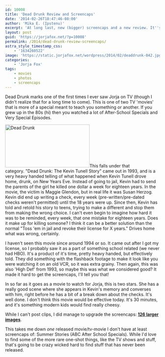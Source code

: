 ```yaml
---
id: 10008
title: 'Dead Drunk Review and Screencaps'
date: '2014-02-26T18:47:46-08:00'
author: 'Mika E. (Ipstenu)'
excerpt: 'At long last, new (bigger) screencaps and a new review. It''s not a new CSI, but it''s something!'
layout: post
guid: 'https://jorjafox.net/?p=10008'
permalink: /2014/dead-drunk-review-screencaps/
astra_style_timestamp_css:
    - '1634260522'
image: 'https://static.jorjafox.net/wordpress/2014/02/deaddrunk-042.jpg'
categories:
    - 'Jorja Fox'
tags:
    - movies
    - photos
    - screencaps
---
```


Dead Drunk marks one of the first times I ever saw Jorja on TV (though I didn't realize that for a long time to come). This is one of two TV 'movies' that is more of a special meant to teach you something or another. If you grew up in the 80s (hi) then you watched a lot of After-School Specials and Very Special Episodes.

<img class="alignleft size-thumbnail wp-image-10009" alt="Dead Drunk" src="//static.jorjafox.net/wordpress/2014/02/deaddrunk-042.jpg" width="275" height="140" />This falls under that category. "Dead Drunk: The Kevin Tunell Story" came out in 1993, and is a very heavy handed telling of what happened when Kevin Tunell drove home, drunk, on New Years Eve. Instead of going to jail, Kevin had to send the parents of the girl he killed one dollar a week for eighteen years. In the movie, the victim is Maggie Glendon, but in real life it was Susan Herzog. Kevin did end up writing a check, every week (pre-written/pre-dated checks weren't permitted) until the 18 years were up. Since then, Kevin has told and retold his story to teens, trying to make a different and stop them from making the wrong choice. I can't even begin to imagine how hard it was to be reminded, every week, that one mistake for eighteen years. Does it make up for killing someone? I think it can be a better solution than the normal "Toss 'em in jail and revoke their license for X years." Drives home what was wrong, certainly.

I haven't seen this movie since around 1994 or so. It came out after I got my license, so I probably saw it as a part of something school related (we never had HBO). It's a product of it's time, pretty heavy handed, but effectively told. They did something with the flashback footage to make it look like you were watching it on an old VCR, so it was extra grainy. Then again, this was also 'High Def' from 1993, so maybe this was what we considered good? It made it hard to get the screencaps, I'll tell you that!

In so far as it goes as a movie to watch for Jorja, this is two stars. She has a really good scene where she appears in Kevin's memory and converses with him, right before he has a bit of a break down about the checks. It's well done. I don't think this movie would be effective today. It's 30 minutes, and it's something modern kids would find really cheesy.

While I can't post clips, I did manage to upgrade the screencaps: <a href="https://jorjafox.net/gallery/tv/movies/deaddrunk">**126 larger images**</a>.

This takes me down _one_ released movie/tv-movie I don't have at least screencaps of: Summer Stories (ABC After School Specials). While I'd love to find some of the more rare one-shot things, like the TV shows and stuff, that's going to be crazy wicked hard to find stuff that has never been released.
